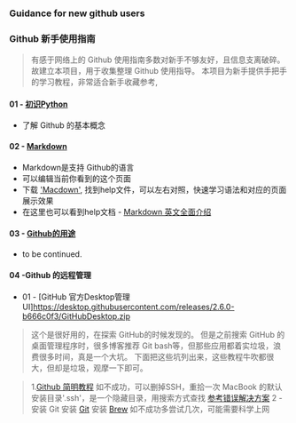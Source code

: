 ### Guidance for new github users
### Github 新手使用指南
> 有感于网络上的 Github 使用指南多数对新手不够友好，且信息支离破碎。故建立本项目，用于收集整理 Github 使用指导。
> 本项目为新手提供手把手的学习教程，非常适合新手收藏参考,

#### 01 - [初识Python](https://github.com/yoyoleo/guide_for_new_github_users/tree/yoyoleo-patch-1)
- 了解 Github 的基本概念

#### 02 - [Markdown](https://github.com/yoyoleo/guide_for_new_github_users/tree/yoyoleo-patch-2)
- Markdown是支持 Github的语言
- 可以编辑当前你看到的这个页面
- 下载 ['Macdown'](https://macdown.uranusjr.com/), 找到help文件，可以左右对照，快速学习语法和对应的页面展示效果
- 在这里也可以看到help文档 - [Markdown 英文全面介绍](https://github.com/yoyoleo/guide_for_new_github_users/tree/yoyoleo-patch-2-1)

#### 03 - [Github的用途](https://github.com/yoyoleo/guide_for_new_github_users/tree/yoyoleo-patch-3)
- to be continued.

#### 04 -Github 的远程管理
- 01 - [GitHub 官方Desktop管理UI]https://desktop.githubusercontent.com/releases/2.6.0-b666c0f3/GitHubDesktop.zip
> 这个是很好用的，在探索 GitHub的时候发现的。
> 但是之前搜索 GitHub 的桌面管理程序时，很多博客推荐 Git bash等，但那些应用都着实垃圾，浪费很多时间，真是一个大坑。
下面把这些坑列出来，这些教程牛吹都很大，但却是垃圾，观摩一下即可。

> 1.[Github 简明教程](https://www.runoob.com/w3cnote/git-guide.html)
> 如不成功，可以删掉SSH，重拾一次
> MacBook 的默认安装目录'.ssh'，是一个隐藏目录，用搜索方式查找
> [参考错误解决方案](https://www.cnblogs.com/Hepta/p/9140548.html)
> 2 - 安装 Git 
  > 安装 [Git](https://git-scm.com/download/mac)
  > 安装 [Brew](https://brew.sh/index_zh-cn)
  > 如不成功多尝试几次，可能需要科学上网
